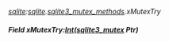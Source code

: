 _[sqlite](../../modules/sqlite/sqlite-module.md):[sqlite](../../modules/sqlite/sqlite-module.md).[sqlite3\_mutex\_methods](../../modules/sqlite/sqlite-sqlite3_mutex_methods.md).xMutexTry_
##### Field xMutexTry:[Int](../../modules/wonkey/wonkey-types-int.md)([sqlite3_mutex](../../modules/sqlite/sqlite-sqlite3_mutex.md) Ptr)
